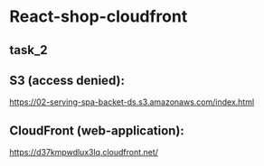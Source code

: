 # React-shop-cloudfront

## task_2

## S3 (access denied): 
https://02-serving-spa-backet-ds.s3.amazonaws.com/index.html

## CloudFront (web-application): 
https://d37kmpwdlux3lq.cloudfront.net/
